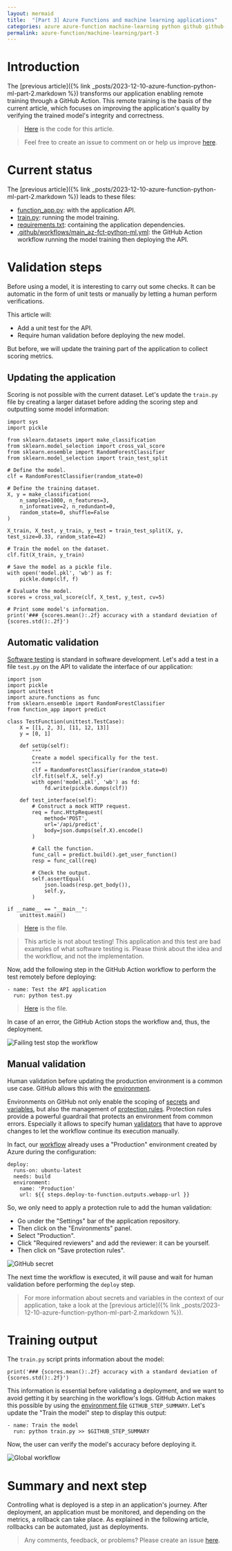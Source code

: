 ```yaml
---
layout: mermaid
title:  "[Part 3] Azure Functions and machine learning applications"
categories: azure azure-function machine-learning python github github-action
permalink: azure-function/machine-learning/part-3
---
```

# Introduction
The [previous article]({% link _posts/2023-12-10-azure-function-python-ml-part-2.markdown %}) transforms our application enabling remote training through a GitHub Action. This remote training is the basis of the current article, which focuses on improving the application's quality by verifying the trained model's integrity and correctness.

> [Here](https://github.com/florian-vuillemot/az-fct-python-ml/tree/main/part-3) is the code for this article.

> Feel free to create an issue to comment on or help us improve [here](https://github.com/florian-vuillemot/florian-vuillemot.github.io).


# Current status
The [previous article]({% link _posts/2023-12-10-azure-function-python-ml-part-2.markdown %}) leads to these files:
- [function_app.py](https://github.com/florian-vuillemot/az-fct-python-ml/blob/main/part-2/function_app.py): with the application API.
- [train.py](https://github.com/florian-vuillemot/az-fct-python-ml/blob/main/part-2/train.py): running the model training.
- [requirements.txt](https://github.com/florian-vuillemot/az-fct-python-ml/blob/main/part-2/requirements.txt): containing the application dependencies.
- [.github/workflows/main_az-fct-python-ml.yml](https://github.com/florian-vuillemot/az-fct-python-ml/blob/main/part-2/.github/workflows/main_az-fct-python-ml.yml): the GitHub Action workflow running the model training then deploying the API.

# Validation steps
Before using a model, it is interesting to carry out some checks. It can be automatic in the form of unit tests or manually by letting a human perform verifications.

This article will:
- Add a unit test for the API.
- Require human validation before deploying the new model.

But before, we will update the training part of the application to collect scoring metrics.

## Updating the application
Scoring is not possible with the current dataset. Let's update the `train.py` file by creating a larger dataset before adding the scoring step and outputting some model information:
```
import sys
import pickle

from sklearn.datasets import make_classification
from sklearn.model_selection import cross_val_score
from sklearn.ensemble import RandomForestClassifier
from sklearn.model_selection import train_test_split

# Define the model.
clf = RandomForestClassifier(random_state=0)

# Define the training dataset.
X, y = make_classification(
    n_samples=1000, n_features=3,
    n_informative=2, n_redundant=0,
    random_state=0, shuffle=False
)

X_train, X_test, y_train, y_test = train_test_split(X, y, test_size=0.33, random_state=42)

# Train the model on the dataset.
clf.fit(X_train, y_train)

# Save the model as a pickle file.
with open('model.pkl', 'wb') as f:
    pickle.dump(clf, f)

# Evaluate the model.
scores = cross_val_score(clf, X_test, y_test, cv=5)

# Print some model's information.
print('### {scores.mean():.2f} accuracy with a standard deviation of {scores.std():.2f}')
```

## Automatic validation
[Software testing](https://en.wikipedia.org/wiki/Software_testing) is standard in software development. Let's add a test in a file `test.py` on the API to validate the interface of our application:
```
import json
import pickle
import unittest
import azure.functions as func
from sklearn.ensemble import RandomForestClassifier
from function_app import predict

class TestFunction(unittest.TestCase):
    X = [[1, 2, 3], [11, 12, 13]]
    y = [0, 1]

    def setUp(self):
        """
        Create a model specifically for the test.
        """
        clf = RandomForestClassifier(random_state=0)
        clf.fit(self.X, self.y)
        with open('model.pkl', 'wb') as fd:
            fd.write(pickle.dumps(clf))

    def test_interface(self):
        # Construct a mock HTTP request.
        req = func.HttpRequest(
            method='POST',
            url='/api/predict',
            body=json.dumps(self.X).encode()
        )

        # Call the function.
        func_call = predict.build().get_user_function()
        resp = func_call(req)

        # Check the output.
        self.assertEqual(
            json.loads(resp.get_body()),
            self.y,
        )

if __name__ == "__main__":
    unittest.main()
```
> [Here](https://github.com/florian-vuillemot/az-fct-python-ml/blob/main/part-3/test.py) is the file.

> This article is not about testing! This application and this test are bad examples of what software testing is. Please think about the idea and the workflow, and not the implementation.

Now, add the following step in the GitHub Action workflow to perform the test remotely before deploying:
```
- name: Test the API application
  run: python test.py
```
> [Here](https://github.com/florian-vuillemot/az-fct-python-ml/blob/main/part-3/.github/workflows/main_az-fct-python-ml.yml) is the file.

In case of an error, the GitHub Action stops the workflow and, thus, the deployment.

![Failing test stop the workflow](/assets/2023-12-17-azure-function-python-ml-part-3/failing-test.png)

## Manual validation
Human validation before updating the production environment is a common use case. GitHub allows this with the [environment](https://docs.github.com/en/actions/deployment/targeting-different-environments/using-environments-for-deployment).

Environments on GitHub not only enable the scoping of [secrets](https://docs.github.com/en/actions/deployment/targeting-different-environments/using-environments-for-deployment#environment-secrets) and [variables](https://docs.github.com/en/actions/deployment/targeting-different-environments/using-environments-for-deployment#environment-variables), but also the management of [protection rules](https://docs.github.com/en/actions/deployment/targeting-different-environments/using-environments-for-deployment#deployment-protection-rules). Protection rules provide a powerful guardrail that protects an environment from common errors. Especially it allows to specify human [validators](https://docs.github.com/en/actions/deployment/targeting-different-environments/using-environments-for-deployment#required-reviewers) that have to approve changes to let the workflow continue its execution manually.

In fact, our [workflow](https://github.com/florian-vuillemot/az-fct-python-ml/blob/main/part-3/.github/workflows/main_az-fct-python-ml.yml) already uses a "Production" environment created by Azure during the configuration:
```
deploy:
  runs-on: ubuntu-latest
  needs: build
  environment:
    name: 'Production'
    url: ${{ steps.deploy-to-function.outputs.webapp-url }}
```

So, we only need to apply a protection rule to add the human validation:
- Go under the "Settings" bar of the application repository.
- Then click on the "Environments" panel.
- Select "Production".
- Click "Required reviewers" and add the reviewer: it can be yourself.
- Then click on "Save protection rules".

![GitHub secret](/assets/2023-12-17-azure-function-python-ml-part-3/protection-rules.gif)

The next time the workflow is executed, it will pause and wait for human validation before performing the `deploy` step.

> For more information about secrets and variables in the context of our application, take a look at the [previous article]({% link _posts/2023-12-10-azure-function-python-ml-part-2.markdown %}).

# Training output
The `train.py` script prints information about the model: 
```
print('### {scores.mean():.2f} accuracy with a standard deviation of {scores.std():.2f}')
```

This information is essential before validating a deployment, and we want to avoid getting it by searching in the workflow's logs. GitHub Action makes this possible by using the [environment file](https://docs.github.com/en/actions/using-workflows/workflow-commands-for-github-actions#adding-a-job-summary) `GITHUB_STEP_SUMMARY`. Let's update the "Train the model" step to display this output:
```
- name: Train the model
  run: python train.py >> $GITHUB_STEP_SUMMARY
```

Now, the user can verify the model's accuracy before deploying it.

![Global workflow](/assets/2023-12-17-azure-function-python-ml-part-3/global-workflow.gif)

# Summary and next step
Controlling what is deployed is a step in an application's journey. After deployment, an application must be monitored, and depending on the metrics, a rollback can take place. As explained in the following article, rollbacks can be automated, just as deployments.

> Any comments, feedback, or problems? Please create an issue [here](https://github.com/florian-vuillemot/florian-vuillemot.github.io).
